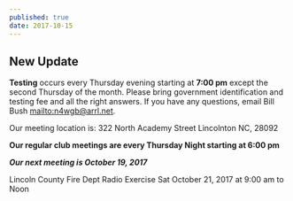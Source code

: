 ```yaml
---
published: true
date: 2017-10-15
---
```

## New Update

**Testing** occurs every Thursday evening starting at **7:00 pm** except the second Thursday of the month.
Please bring government identification and testing fee and all the right answers.
If you have any questions, email Bill Bush <mailto:n4wgb@arrl.net>.

Our meeting location is: 322 North Academy Street Lincolnton NC, 28092

**Our regular club meetings are every Thursday Night starting at 6:00 pm**

***Our next meeting is October 19, 2017***

Lincoln County Fire Dept Radio Exercise Sat October 21, 2017 at 9:00 am to Noon
